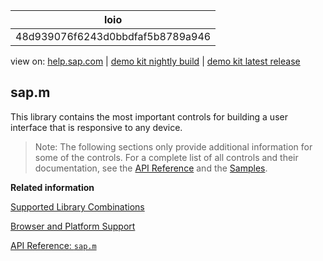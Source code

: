 | loio |
| -----|
| 48d939076f6243d0bbdfaf5b8789a946 |

<div id="loio">

view on: [help.sap.com](https://help.sap.com/viewer/DRAFT/3237636b137e43519a20ad5513c49ccb/latest/en-US/48d939076f6243d0bbdfaf5b8789a946.html) | [demo kit nightly build](https://openui5nightly.hana.ondemand.com/#/topic/48d939076f6243d0bbdfaf5b8789a946) | [demo kit latest release](https://openui5.hana.ondemand.com/#/topic/48d939076f6243d0bbdfaf5b8789a946)</div>
<!-- loio48d939076f6243d0bbdfaf5b8789a946 -->

## sap.m

This library contains the most important controls for building a user interface that is responsive to any device.

> Note:
> The following sections only provide additional information for some of the controls. For a complete list of all controls and their documentation, see the [API Reference](https://openui5.hana.ondemand.com/#docs/api/symbols/sap.ui.html) and the [Samples](https://openui5.hana.ondemand.com/explored.html). 
> 
> 

**Related information**  


[Supported Library Combinations](Supported_Library_Combinations_363cd16.md)

[Browser and Platform Support](Browser_and_Platform_Support_74b59ef.md)

[API Reference: `sap.m`](https://openui5.hana.ondemand.com/#docs/api/symbols/sap.m.html)

